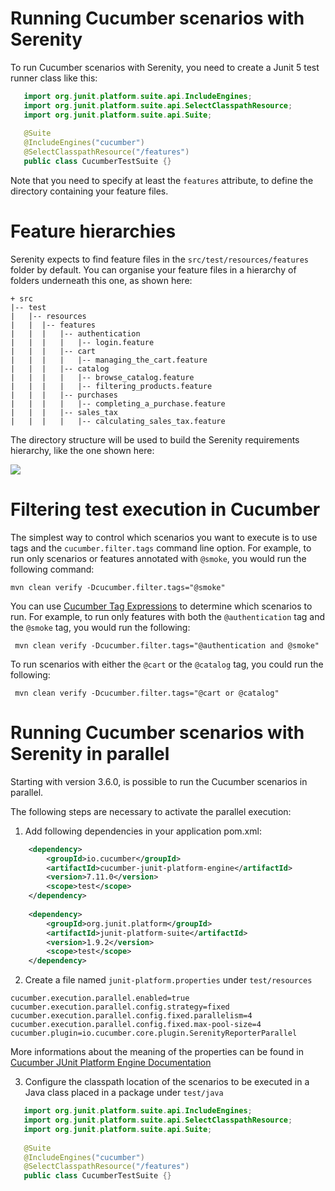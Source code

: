 # Running Cucumber scenarios with Serenity

To run Cucumber scenarios with Serenity, you need to create a Junit 5 test runner class like this:

```java
   import org.junit.platform.suite.api.IncludeEngines;
   import org.junit.platform.suite.api.SelectClasspathResource;
   import org.junit.platform.suite.api.Suite;
   
   @Suite
   @IncludeEngines("cucumber")
   @SelectClasspathResource("/features")
   public class CucumberTestSuite {}
```

Note that you need to specify at least the `features` attribute, to define the directory containing your feature files.

# Feature hierarchies

Serenity expects to find feature files in the `src/test/resources/features` folder by default. You can organise your feature files in a hierarchy of folders underneath this one, as shown here:

```
+ src
|-- test
|   |-- resources
|   |  |-- features
|   |  |   |-- authentication
|   |  |   |   |-- login.feature
|   |  |   |-- cart
|   |  |   |   |-- managing_the_cart.feature
|   |  |   |-- catalog
|   |  |   |   |-- browse_catalog.feature
|   |  |   |   |-- filtering_products.feature
|   |  |   |-- purchases
|   |  |   |   |-- completing_a_purchase.feature
|   |  |   |-- sales_tax
|   |  |   |   |-- calculating_sales_tax.feature
``` 

The directory structure will be used to build the Serenity requirements hierarchy, like the one shown here:

![](img/cucumber-requirements-hierarchy.png)


# Filtering test execution in Cucumber

The simplest way to control which scenarios you want to execute is to use tags and the `cucumber.filter.tags` command line option. For example, to run only scenarios or features annotated with `@smoke`, you would run the following command:
```
mvn clean verify -Dcucumber.filter.tags="@smoke"
```

You can use [Cucumber Tag Expressions](https://cucumber.io/docs/cucumber/api/#tag-expressions) to determine which scenarios to run. For example, to run only features with both the `@authentication` tag and the `@smoke` tag, you would run the following:
```
 mvn clean verify -Dcucumber.filter.tags="@authentication and @smoke"
 ```

To run scenarios with either the `@cart` or the `@catalog` tag, you could run the following:
```
 mvn clean verify -Dcucumber.filter.tags="@cart or @catalog"
 ```
# Running Cucumber scenarios with Serenity in parallel

Starting with version 3.6.0, is possible to run the Cucumber scenarios in parallel.

The following steps are necessary to activate the parallel execution: 
     
1. Add following dependencies in your application pom.xml:
```xml
    <dependency>
        <groupId>io.cucumber</groupId>
        <artifactId>cucumber-junit-platform-engine</artifactId>
        <version>7.11.0</version>
        <scope>test</scope>
    </dependency>
    
    <dependency>
        <groupId>org.junit.platform</groupId>
        <artifactId>junit-platform-suite</artifactId>
        <version>1.9.2</version>
        <scope>test</scope>
    </dependency>
```
2. Create a file named `junit-platform.properties` under `test/resources`
```
cucumber.execution.parallel.enabled=true
cucumber.execution.parallel.config.strategy=fixed
cucumber.execution.parallel.config.fixed.parallelism=4
cucumber.execution.parallel.config.fixed.max-pool-size=4
cucumber.plugin=io.cucumber.core.plugin.SerenityReporterParallel
```
More informations about the meaning of the properties can be found in [Cucumber JUnit Platform Engine Documentation](https://github.com/cucumber/cucumber-jvm/tree/main/cucumber-junit-platform-engine)

3. Configure the classpath location of the scenarios to be executed in a Java class placed in a package under `test/java`
```java
   import org.junit.platform.suite.api.IncludeEngines;
   import org.junit.platform.suite.api.SelectClasspathResource;
   import org.junit.platform.suite.api.Suite;
   
   @Suite
   @IncludeEngines("cucumber")
   @SelectClasspathResource("/features")
   public class CucumberTestSuite {}
```
